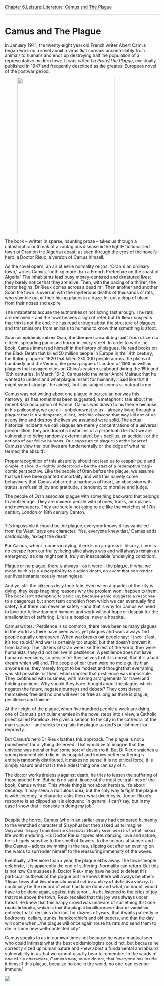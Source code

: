 [Chapter 6.Leisure](https://www.theschooloflife.com/thebookoflife/category/leisure/): [Literature](https://www.theschooloflife.com/thebookoflife/category/leisure/literature/): [Camus and The Plague](https://www.theschooloflife.com/thebookoflife/camus-and-the-plague/)

* * *

# Camus and The Plague

In January 1941, the twenty-eight year old French writer Albert Camus began work on a novel about a virus that spreads uncontrollably from animals to humans and ends up destroying half the population of a representative modern town. It was called _La Peste/The Plague_, eventually published in 1947 and frequently described as the greatest European novel of the postwar period.

<figure class="aligncenter is-resized"><img src="https://www.theschooloflife.com/thebookoflife/wp-content/uploads/2020/03/674px-La_Peste_book_cover-639x1024.jpg" alt="" class="wp-image-24179" width="318" height="510" srcset="https://www.theschooloflife.com/thebookoflife/wp-content/uploads/2020/03/674px-La_Peste_book_cover-639x1024.jpg 639w, https://www.theschooloflife.com/thebookoflife/wp-content/uploads/2020/03/674px-La_Peste_book_cover-187x300.jpg 187w, https://www.theschooloflife.com/thebookoflife/wp-content/uploads/2020/03/674px-La_Peste_book_cover.jpg 674w" sizes="(max-width: 318px) 100vw, 318px"></figure>

The book – written in sparse, haunting prose – takes us through a catastrophic outbreak of a contagious disease in the lightly fictionalised town of Oran on the Algerian coast, as seen through the eyes of the novel’s hero, a Doctor Rieux, a version of Camus himself.&nbsp;

As the novel opens, an air of eerie normality reigns. ‘Oran is an ordinary town,’ writes Camus, ‘nothing more than a French Prefecture on the coast of Algeria.’ The inhabitants lead busy money-centered and denatured lives; they barely notice that they are alive. Then, with the pacing of a thriller, the horror begins. Dr Rieux comes across a dead rat. Then another and another. Soon the town is overrun with the mysterious deaths of thousands of rats, who stumble out of their hiding places in a daze, let out a drop of blood from their noses and expire.&nbsp;

The inhabitants accuse the authorities of not acting fast enough. The rats are removed – and the town heaves a sigh of relief but Dr Rieux suspects that this is not the end. He has read enough about the structure of plagues and transmissions from animals to humans to know that something is afoot.&nbsp;

Soon an epidemic seizes Oran, the disease transmitting itself from citizen to citizen, spreading panic and horror in every street. In order to write the book, Camus immersed himself in the history of plagues. He read books on the Black Death that killed 50 million people in Europe in the 14th century; the Italian plague of 1629 that killed 280,000 people across the plains of Lombardy and the Veneto, the great plague of London of 1665 as well as plagues that ravaged cities on China’s eastern seaboard during the 18th and 19th centuries. In March 1942, Camus told the writer André Malraux that he wanted to understand what plague meant for humanity: ‘Said like that it might sound strange,’ he added, ‘but this subject seems so natural to me.’

Camus was not writing about one plague in particular, nor was this narrowly, as has sometimes been suggested, a metaphoric tale about the recent Nazi occupation of France. Camus was drawn to his theme because, in his philosophy, we are all – unbeknownst to us – already living through a plague: that is a widespread, silent, invisible disease that may kill any of us at any time and destroy the lives we assumed were solid. The actual historical incidents we call plagues are merely concentrations of a universal precondition, they are dramatic instances of a perpetual rule: that we are vulnerable to being randomly exterminated, by a bacillus, an accident or the actions of our fellow humans. Our exposure to plague is at the heart of Camus’s view that our lives are fundamentally on the edge of what he termed ‘the absurd’.

Proper recognition of this absurdity should not lead us to despair pure and simple. It should – rightly understood – be the start of a redemptive tragi-comic perspective. Like the people of Oran before the plague, we assume that we have been granted immortality and with this naivety come behaviours that Camus abhorred: a hardness of heart, an obsession with status, a refusal of joy and gratitude, a tendency to moralise and judge.&nbsp;

The people of Oran associate plague with something backward that belongs to another age. They are modern people with phones, trams, aeroplanes and newspapers. They are surely not going to die like the wretches of 17th century London or 18th century Canton.&nbsp;&nbsp;

<figure class="wp-block-image"><img src="https://www.theschooloflife.com/thebookoflife/wp-content/uploads/2020/03/Doutielt3.jpg" alt="" class="wp-image-24180" srcset="https://www.theschooloflife.com/thebookoflife/wp-content/uploads/2020/03/Doutielt3.jpg 801w, https://www.theschooloflife.com/thebookoflife/wp-content/uploads/2020/03/Doutielt3-300x181.jpg 300w, https://www.theschooloflife.com/thebookoflife/wp-content/uploads/2020/03/Doutielt3-768x462.jpg 768w" sizes="(max-width: 801px) 100vw, 801px"></figure>

‘It’s impossible it should be the plague, everyone knows it has vanished from the West,’ says one character. ‘Yes, everyone knew that,’ Camus adds sardonically, ‘except the dead.’&nbsp;

For Camus, when it comes to dying, there is no progress in history, there is no escape from our frailty; being alive always was and will always remain an emergency, as one might put it, truly an inescapable ‘underlying condition’.

Plague or no plague, there is always – as it were – the plague, if what we mean by this is a susceptibility to sudden death, an event that can render our lives instantaneously meaningless.&nbsp;

And yet still the citizens deny their fate. Even when a quarter of the city is dying, they keep imagining reasons why the problem won’t happen to them. The book isn’t attempting to panic us, because panic suggests a response to a dangerous but short term condition from which we can eventually find safety. But there can never be safety – and that is why for Camus we need to love our fellow damned humans and work without hope or despair for the amelioration of suffering. Life is a hospice, never a hospital.

Camus writes: ‘Pestilence is so common, there have been as many plagues in the world as there have been wars, yet plagues and wars always find people equally unprepared. When war breaks out people say: ‘It won’t last, it’s too stupid.’ And war is certainly too stupid, but that doesn’t prevent it from lasting. The citizens of Oran were like the rest of the world, they were humanists: they did not believe in pestilence. A pestilence does not have human dimensions, so people tell themselves that it is unreal, that it is a bad dream which will end. The people of our town were no more guilty than anyone else, they merely forgot to be modest and thought that everything was still possible for them, which implied that pestilence was impossible. They continued with business, with making arrangements for travel and holding opinions. Why should they have thought about the plague, which negates the future, negates journeys and debate? They considered themselves free and no one will ever be free as long as there is plague, pestilence and famine.’

At the height of the plague, when five hundred people a week are dying, one of Camus’s particular enemies in the novel steps into a view, a Catholic priest called Paneloux. He gives a sermon to the city in the cathedral of the main square – and seeks to explain the plague as god’s punishment for depravity.&nbsp;

But Camus’s hero Dr Rieux loathes this approach. The plague is not a punishment for anything deserved. That would be to imagine that the universe was moral or had some sort of design to it. But Dr Rieux watches a young innocent child die in his hospital and knows better: suffering is entirely randomly distributed, it makes no sense, it is no ethical force, it is simply absurd and that is the kindest thing one can say of it.

The doctor works tirelessly against death, he tries to lessen the suffering of those around him. But he is no saint. In one of the most central lines of the book, Camus writes: ‘This whole thing is not about heroism. It’s about decency. It may seem a ridiculous idea, but the only way to fight the plague is with decency.’ A character asks Rieux what decency is. Doctor Rieux’s response is as clipped as it is eloquent: ‘In general, I can’t say, but in my case I know that it consists in doing my job.’

<figure class="aligncenter"><img src="https://www.theschooloflife.com/thebookoflife/wp-content/uploads/2020/03/640px-09-5036-043_influenza_7839561772.jpg" alt="" class="wp-image-24183" srcset="https://www.theschooloflife.com/thebookoflife/wp-content/uploads/2020/03/640px-09-5036-043_influenza_7839561772.jpg 640w, https://www.theschooloflife.com/thebookoflife/wp-content/uploads/2020/03/640px-09-5036-043_influenza_7839561772-300x213.jpg 300w" sizes="(max-width: 640px) 100vw, 640px"></figure>

Despite the horror, Camus (who in an earlier essay had compared humanity to the wretched character of Sisyphus but then asked us to imagine Sisyphus ‘happy’) maintains a characteristically keen sense of what makes life worth enduring. His Doctor Rieux appreciates dancing, love and nature; he is hugely sensitive to the smell of flowers, to the colours at sunset and – like Camus – adores swimming in the sea, slipping out after an evening on the wards to surrender himself to the reassuring immensity of the waves.

Eventually, after more than a year, the plague ebbs away. The townspeople celebrate, it is apparently the end of suffering. Normality can return. But this is not how Camus sees it. Doctor Rieux may have helped to defeat this particular outbreak of the plague but he knows there will always be others: ‘Rieux knew that this chronicle could not be a story of definitive victory. It could only be the record of what had to be done and what, no doubt, would have to be done again, against this terror… As he listened to the cries of joy that rose above the town, Rieux recalled that this joy was always under threat. He knew that this happy crowd was unaware of something that one reads in books, which is that the plague bacillus never dies or vanishes entirely, that it remains dormant for dozens of years, that it waits patiently in bedrooms, cellars, trunks, handkerchiefs and old papers, and that the day will come when…the plague will once again rouse its rats and send them to die in some new well-contented city.’

Camus speaks to us in our own times not because he was a magical seer who could intimate what the best epidemiologists could not, but because he correctly sized up human nature and knew about a fundamental and absurd vulnerability in us that we cannot usually bear to remember. In the words of one of his characters, Camus knew, as we do not, that ‘everyone has inside it himself this plague, because no one in the world, no one, can ever be immune.’

[![](https://img.youtube.com/vi/vSYPwX4NPg4/0.jpg)](https://www.youtube.com/embed/vSYPwX4NPg4 '')
  
